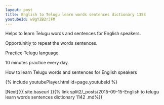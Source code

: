 ```yaml
---
layout: post
title: English to Telugu learn words sentences dictionary 1353 
youtubeId: w9gYZB2rJFM
---
```

 
 
Helps to learn Telugu words and sentences for English speakers.

Opportunitiy to repeat the words sentences. 

Practice Telugu language. 
 
10 minutes practice every day. 
 
How to learn Telugu words and sentences for English speakers 
 
{% include youtubePlayer.html id=page.youtubeId %}
 
 
[Next]({{ site.baseurl }}{% link  split2/_posts/2015-09-15-English to telugu learn words sentences dictionary 1142 .md%})
 
